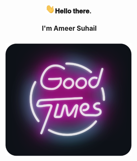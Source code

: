 <div align="center">
<h2><img src="Hi.gif" width="30">𝐇𝐞𝐥𝐥𝐨 𝐭𝐡𝐞𝐫𝐞.</h2>
<h2>  &nbsp;I'm Ameer Suhail </h2>
</div>
<div align="center">
	<br>
		<img src="good-times.svg" width="400px">
	<br>
</div>

